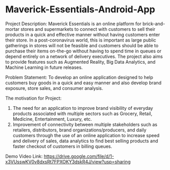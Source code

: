 # Maverick-Essentials-Android-App
Project Description: Maverick Essentials is an online platform for brick-and-mortar stores and supermarkets to connect with customers to sell their products in a quick and effective manner without having customers enter their store. In a post-coronavirus world, this is important as large public gatherings in stores will not be feasible and customers should be able to purchase their items on-the-go without having to spend time in queues or depend entirely on a network of delivery executives. The project also aims to provide features such as Augmented Reality, Big Data Analytics, and Machine Learning in future releases.

Problem Statement: To develop an online application designed to help customers buy goods in a quick and easy manner and also develop brand exposure, store sales, and consumer analysis.

The motivation for Project:
1) The need for an application to improve brand visibility of everyday products associated with multiple sectors such as Grocery, Retail, Medicine, Entertainment, Luxury, etc.
2) Improvement of connectivity between multiple stakeholders such as retailers, distributors, brand organizations/producers, and daily customers through the use of an online application to increase speed and delivery of sales, data analytics to find best selling products and faster checkout of customers in billing queues.

Demo Video Link:
https://drive.google.com/file/d/1-x3VUsswKV0v8dxsRt7FPXOKY3dskR4J/view?usp=sharing
